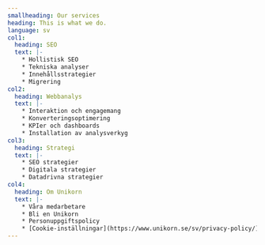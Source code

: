 ```yaml
---
smallheading: Our services
heading: This is what we do.
language: sv
col1:
  heading: SEO
  text: |-
    * Hollistisk SEO
    * Tekniska analyser
    * Innehållsstrategier
    * Migrering
col2:
  heading: Webbanalys
  text: |-
    * I﻿nteraktion och engagemang
    * K﻿onverteringsoptimering
    * KPIer och dashboards
    * Installation av analysverkyg
col3:
  heading: Strategi
  text: |-
    * S﻿EO strategier
    * Digitala strategier
    * D﻿atadrivna strategier
col4:
  heading: Om Unikorn
  text: |-
    * Våra medarbetare
    * Bli en Unikorn
    * Personuppgiftspolicy
    * [Cookie-inställningar](https://www.unikorn.se/sv/privacy-policy/)
---
```

